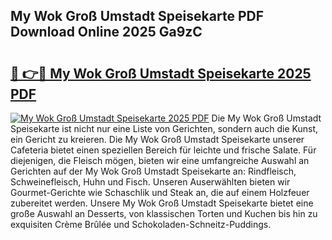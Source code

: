 ## My Wok Groß Umstadt Speisekarte PDF Download Online 2025 Ga9zC

# <h2><a href="http://gc8g5b.nevu.top/?p=My+Wok+Gro%c3%9f+Umstadt+Speisekarte">🔗 👉🔴 My Wok Groß Umstadt Speisekarte 2025 PDF</a></h2>

[![My Wok Groß Umstadt Speisekarte 2025 PDF](https://i.imgur.com/dBaPXMq.png)](http://gc8g5b.nevu.top/?p=My+Wok+Gro%c3%9f+Umstadt+Speisekarte)
Die My Wok Groß Umstadt Speisekarte ist nicht nur eine Liste von Gerichten, sondern auch die Kunst, ein Gericht zu kreieren. Die My Wok Groß Umstadt Speisekarte unserer Cafeteria bietet einen speziellen Bereich für leichte und frische Salate. Für diejenigen, die Fleisch mögen, bieten wir eine umfangreiche Auswahl an Gerichten auf der My Wok Groß Umstadt Speisekarte an: Rindfleisch, Schweinefleisch, Huhn und Fisch. Unseren Auserwählten bieten wir Gourmet-Gerichte wie Schaschlik und Steak an, die auf einem Holzfeuer zubereitet werden. Unsere My Wok Groß Umstadt Speisekarte bietet eine große Auswahl an Desserts, von klassischen Torten und Kuchen bis hin zu exquisiten Crème Brûlée und Schokoladen-Schneitz-Puddings.
